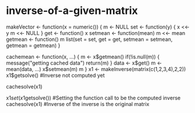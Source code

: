 # inverse-of-a-given-matrix
makeVector <- function(x = numeric()) {
       m <- NULL
       set <- function(y) {
              x <<- y
              m <<- NULL
       }
       get <- function() x
       setmean <- function(mean) m <<- mean
       getmean <- function() m
       list(set = set, get = get,
            setmean = setmean,
            getmean = getmean)
}

cachemean <- function(x, ...) {
       m <- x$getmean()
       if(!is.null(m)) {
              message("getting cached data")
              return(m)
       }
       data <- x$get()
       m <- mean(data, ...)
       x$setmean(m)
       m
}
x1 <- makeInverse(matrix(c(1,2,3,4),2,2))
x1$getsolve() #Inverse not computed yet

cachesolve(x1) 

x1$set(x1$getsolve()) #Setting the function call to be the computed inverse
cachesolve(x1) #Inverse of the inverse is the original matrix
